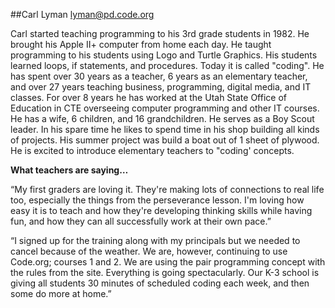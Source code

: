 ##Carl Lyman
[lyman@pd.code.org](mailto:lyman@pd.code.org)

Carl started teaching programming to his 3rd grade students in 1982. He brought his Apple II+ computer from home each day. He taught programming to his students using Logo and Turtle Graphics. His students learned loops, if statements, and procedures. Today it is called "coding". He has spent over 30 years as a teacher, 6 years as an elementary teacher, and over 27 years teaching business, programming, digital media, and IT classes. For over 8 years he has worked at the Utah State Office of Education in CTE overseeing computer programming and other IT courses. He has a wife, 6 children, and 16 grandchildren. He serves as a Boy Scout leader. In his spare time he likes to spend time in his shop building all kinds of projects. His summer project was build a boat out of 1 sheet of plywood. He is excited to introduce elementary teachers to "coding' concepts.

**What teachers are saying…**

“My first graders are loving it. They're making lots of connections to real life too, especially the things from the perseverance lesson. I'm loving how easy it is to teach and how they're developing thinking skills while having fun, and how they can all successfully work at their own pace.”

“I signed up for the training along with my principals but we needed to cancel because of the weather. We are, however, continuing to use Code.org; courses 1 and 2. We are using the pair programming concept with the rules from the site. Everything is going spectacularly. Our K-3 school is giving all students 30 minutes of scheduled coding each week, and then some do more at home.”